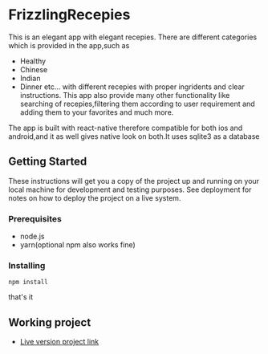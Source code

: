 # FrizzlingRecepies 

This is an elegant app with elegant recepies.
There are different categories which is provided in the app,such as 
* Healthy
* Chinese
* Indian
* Dinner
etc...
with different recepies with proper ingridents and clear instructions.
This app also provide many other functionality like searching of recepies,filtering them according to user requirement and adding them to your favorites and much more.

The app is built with react-native therefore compatible for both ios and android,and it as well 
gives native look on both.It uses sqlite3 as a database

## Getting Started

These instructions will get you a copy of the project up and running on your local machine for development and testing purposes. See deployment for notes on how to deploy the project on a live system.

### Prerequisites

* node.js
* yarn(optional npm also works fine)

### Installing


```
npm install
```
that's it


## Working project

* [Live version project link](https://expo.io/@testsabirweb/FrizzlingRecepies) 

